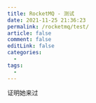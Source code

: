 ```yaml
---
title: RocketMQ - 测试
date: 2021-11-25 21:36:23
permalink: /rocketmq/test/
article: false
comment: false
editLink: false
categories:
  - 
tags: 
  - 
---
```


证明她来过